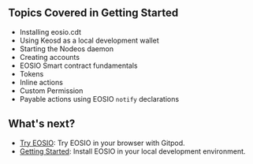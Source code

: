 ## Topics Covered in Getting Started
- Installing eosio.cdt
- Using Keosd as a local development wallet
- Starting the Nodeos daemon
- Creating accounts
- EOSIO Smart contract fundamentals
- Tokens
- Inline actions
- Custom Permission
- Payable actions using EOSIO `notify` declarations

## What's next?
- [Try EOSIO](/getting-started/try-eosio): Try EOSIO in your browser with Gitpod.
- [Getting Started](/getting-started/development-environment/introduction): Install EOSIO in your local development environment.
